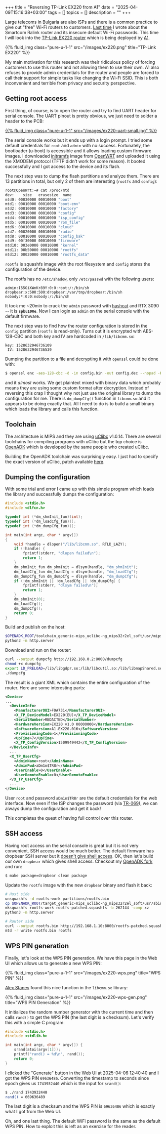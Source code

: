 +++
title = "Reversing TP-Link EX220 from A1"
date = "2025-04-09T15:16:38+03:00"
tags = []
topics = []
description = ""
+++

Large telecoms in Bulgaria are also ISPs and there is a common practice to give out "free" Wi-Fi routers to customers.
[Last time](/post/smartcom-wpa) I wrote about the Smartcom Ralink router and its insecure default Wi-Fi passwords.
This time I will look into the [TP-Link EX220 router](https://help.a1.bg/internet/fixed-internet/wireless-routers/tp-link-ex220/initial-setup) which is being deployed by [A1](https://www.a1.bg/).

{{% fluid_img class="pure-u-1-1" src="/images/ex220.png" title="TP-Link EX220" %}}

My main motivation for this research was their ridiculous policy of forcing customers to use this router and not allowing them to use their own.
A1 also refuses to provide admin credentials for the router and people are forced to call their support for simple tasks like changing the Wi-Fi SSID.
This is both inconvenient and terrible from privacy and security perspective.

## Getting root access

First thing, of course, is to open the router and try to find UART header for serial console.
The UART pinout is pretty obvious, we just need to solder a header to the PCB:

[{{% fluid_img class="pure-u-1-1" src="/images/ex220-uart-small.jpg" %}}](/images/ex220-uart.jpg "Serial console")

The serial console works but it ends up with a login prompt. I tried some default credentials for `root` and `admin` with no success. Fortunately, the bootloader (u-boot) is accessible and it allows loading custom firmware images.
I downloaded [initramfs](https://downloads.openwrt.org/releases/24.10.0/targets/ramips/mt7621/openwrt-24.10.0-ramips-mt7621-tplink_ex220-v1-initramfs-kernel.bin) image from [OpenWRT](https://openwrt.org/) and uploaded it using the XMODEM protocol (TFTP didn't work for some reason). It booted successfully and I got access to the device and its flash.

The next step was to dump the flash partitions and analyze them. There are 13 partitions in total, but only 2 of them are interesting (`rootfs` and `config`):

```sh
root@OpenWrt:~# cat /proc/mtd
dev:    size   erasesize  name
mtd0: 00030000 00010000 "boot"
mtd1: 00010000 00010000 "boot-env"
mtd2: 00010000 00010000 "factory"
mtd3: 00010000 00010000 "config"
mtd4: 00010000 00010000 "isp_config"
mtd5: 00010000 00010000 "rom_file"
mtd6: 00010000 00010000 "cloud"
mtd7: 00020000 00010000 "radio"
mtd8: 00010000 00010000 "config_bak"
mtd9: 00f30000 00010000 "firmware"
mtd10: 003e0000 00010000 "kernel"
mtd11: 00b50000 00010000 "rootfs"
mtd12: 00020000 00010000 "rootfs_data"
```

`rootfs` is squashfs image with the root filesystem and `config` stores the configuration of the device.

The rootfs has no `/etc/shadow`, only `/etc/passwd` with the following users:

```
admin:I55OiXWnKr89Y:0:0:root:/:/bin/sh
dropbear:x:500:500:dropbear:/var/tmp/dropbear:/bin/sh
nobody:*:0:0:nobody:/:/bin/sh
```

It took me ~20min to crack the `admin` password with [hashcat](https://hashcat.net/hashcat/) and RTX 3090 -- it is **`spbu100e`**. Now I can login as `admin` on the serial console with the default firmware.

The next step was to find how the router configuration is stored in the `config` partition (`rootfs` is read-only).
Turns out it is encrypted with AES-128-CBC and both key and IV are hardcoded in `/lib/libcmm.so`:

```
key: 1528632946736109
 IV: 1528632946736539
```

Dumping the partition to a file and decrypting it with `openssl` could be done with:

```sh
$ openssl enc -aes-128-cbc -d -in config.bin -out config.dec --nopad -K 31353238363332393436373336313039 -iv 31353238363332393436373336353339
```

and it _almost_ works. We get plaintext mixed with binary data which probably means they are using some custom format after decryption. Instead of reversing this crap I thought why not just use the original library to dump the configuration for me.
There is `dm_dumpCfg()` function in `libcmm.so` and it appears to be doing exactly that. All I need to do is to build a small binary which loads the library and calls this function.

## Toolchain

The architecture is MIPS and they are using [uClibc](https://uclibc-ng.org/) v1.0.14.
There are several toolchains for compiling programs with uClibc but the top choice is [OpenADK](https://openadk.org/) which is developed by the same people who created uClibc.

Building the OpenADK toolchain was surprisingly easy. I just had to specify the exact version of uClibc, patch available
[here](https://github.com/rgerganov/openadk/tree/ex220).


## Dumping the configuration

With some trial and error I came up with this simple program which loads the library and successfully dumps the configuration:

```c
#include <stdio.h>
#include <dlfcn.h>

typedef int (*dm_shmInit_fun)(int);
typedef int (*dm_loadCfg_fun)();
typedef int (*dm_dumpCfg_fun)();

int main(int argc, char * argv[])
{
    void *handle = dlopen("/lib/libcmm.so", RTLD_LAZY);
    if (!handle) {
        fprintf(stderr, "dlopen failed\n");
        return 1;
    }
    dm_shmInit_fun dm_shmInit = dlsym(handle, "dm_shmInit");
    dm_loadCfg_fun dm_loadCfg = dlsym(handle, "dm_loadCfg");
    dm_dumpCfg_fun dm_dumpCfg = dlsym(handle, "dm_dumpCfg");
    if (!dm_shmInit || !dm_loadCfg || !dm_dumpCfg) {
        fprintf(stderr, "dlsym failed\n");
        return 1;
    }
    dm_shmInit(0);
    dm_loadCfg();
    dm_dumpCfg();
    return 0;
}
```

Build and publish on the host:

```sh
$OPENADK_ROOT/toolchain_generic-mips_uclibc-ng_mips32r2el_soft/usr/mipsel-openadk-linux-uclibc/bin/gcc -o dumpcfg dumpcfg.c -ldl
python3 -m http.server
```

Download and run on the router:

```bash
curl --output dumpcfg http://192.168.0.2:8000/dumpcfg
chmod +x dumpcfg
export LD_PRELOAD=/lib/libgdpr.so:/lib/libcutil.so:/lib/libmapShared.so:/lib/libos.so:/lib/libxml.so:/lib/libcmm.so
./dumpcfg
```

The result is a giant XML which contains the entire configuration of the router. Here are some interesting parts:

```xml
<Device>
...
  <DeviceInfo>
    <ManufacturerOUI>F0A731</ManufacturerOUI>
    <X_TP_DeviceModel>EX220(EU)</X_TP_DeviceModel>
    <SerialNumber>REDACTED</SerialNumber>
    <HardwareVersion>EX220 v1.0 00000000</HardwareVersion>
    <SoftwareVersion>A1.EX220.016</SoftwareVersion>
    <ProvisioningCode>1</ProvisioningCode>
    <UpTime>7</UpTime>
    <X_TP_ConfigVersion>1509949442</X_TP_ConfigVersion>
  </DeviceInfo>
  ...
  <X_TP_UserCfg>
    <AdminName>root</AdminName>
    <AdminPwd>aDm1n$TR8r</AdminPwd>
    <UserEnable>0</UserEnable>
    <UserRemoteEnable>0</UserRemoteEnable>
  </X_TP_UserCfg>
  ...
</Device>
```

User `root` and password `aDm1n$TR8r` are the default credentials for the web interface.
Now even if the ISP changes the password (via [TR-069](https://en.wikipedia.org/wiki/TR-069)), we can always dump the configuration and get it back!

This completes the quest of having full control over this router.

## SSH access

Having root access on the serial console is great but it is not very convenient. SSH access would be much better.
The default firmware has dropbear SSH server but it [doesn't give shell access](https://www.tp-link.com/us/support/faq/2462/). OK, then let's build our own `dropbear` which gives shell access.
Checkout my [OpenADK fork](https://github.com/rgerganov/openadk/tree/ex220) and run:

```sh
$ make package=dropbear clean package
```

Update the `rootfs` image with the new `dropbear` binary and flash it back:

```sh
# Host side
unsquashfs -d rootfs-work partitions/rootfs.bin
cp $OPENADK_ROOT/target_generic-mips_uclibc-ng_mips32r2el_soft/usr/sbin/dropbear rootfs-work/usr/bin/dropbearmulti
mksquashfs rootfs-work rootfs-patched.squashfs -b 262144 -comp xz
python3 -m http.server

# Router side
curl --output rootfs.bin http://192.168.1.10:8000/rootfs-patched.squashfs
mtd -r write rootfs.bin rootfs
```

## WPS PIN generation

Finally, let's look at the WPS PIN generation. We have this page in the Web UI which allows us to generate a new WPS PIN:

{{% fluid_img class="pure-u-1-1" src="/images/ex220-wps.png" title="WPS PIN" %}}

[Alex Stanev](https://sec.stanev.org/) found this nice function in the `libcmm.so` library:

{{% fluid_img class="pure-u-1-1" src="/images/ex220-wps-gen.png" title="WPS PIN Generation" %}}

It initializes the random number generator with the current time and then calls `rand()` to get the WPS PIN (the last digit is a checksum). Let's verify this with a simple C program:

```c
#include <stdio.h>
#include <stdlib.h>

int main(int argc, char * argv[]) {
    srand(atoi(argv[1]));
    printf("rand() = %d\n", rand());
    return 0;
}
```

I clicked the "Generate" button in the Web UI at 2025-04-06 12:40:40 and I got the WPS PIN `69636486`.
Converting the timestamp to seconds since epoch gives us `1743932440` which is the input for `srand()`:

```sh
$ ./rand 1743932440
rand() = 669636489
```

The last digit is a checksum and the WPS PIN is `69636486` which is exactly what I got from the Web UI.

Oh, and one last thing. The default WiFi password is the same as the default WPS PIN.
How to exploit this is left as an exercise for the reader.